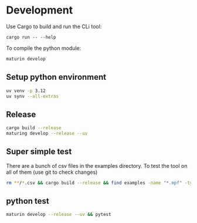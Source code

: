 # Development


Use Cargo to build and run the CLi tool:

```
cargo run -- --help
```


To compile the python module:

```bash
maturin develop
```

## Setup python environment

```bash
uv venv -p 3.12
uv synv --all-extras
```



## Release

```bash
cargo build --release
maturing develop --release --uv
```


## Super simple test

There are a bunch of csv files in the examples directory. To test the tool on all of them (use git to check changes)

```bash
rm **/*.csv && cargo build --release && find examples -name "*.mpf" -type f -print0 | xargs -0 -I {} sh -c './target/release/nc-gcode-interpreter --axis-index-map E:4 --initial_state=examples/defaults.mpf "$1" || echo "Failed to process $1" >&2' sh {}
```

## python test
    
```bash
maturin develop --release --uv && pytest
```